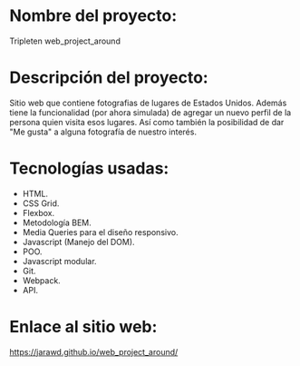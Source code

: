 # Nombre del proyecto:

Tripleten web_project_around

# Descripción del proyecto:

Sitio web que contiene fotografias de lugares de Estados Unidos. Además tiene la funcionalidad (por ahora simulada) de agregar un nuevo perfil de la persona quien visita esos lugares. Así como también la posibilidad de dar "Me gusta" a alguna fotografía de nuestro interés.

# Tecnologías usadas:

- HTML.
- CSS Grid.
- Flexbox.
- Metodología BEM.
- Media Queries para el diseño responsivo.
- Javascript (Manejo del DOM).
- POO.
- Javascript modular.
- Git.
- Webpack.
- API.

# Enlace al sitio web:

https://jarawd.github.io/web_project_around/
